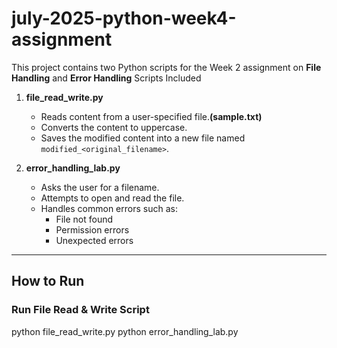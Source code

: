 # july-2025-python-week4-assignment
This project contains two Python scripts for the Week 2 assignment on **File Handling** and **Error Handling**
Scripts Included
1. **file_read_write.py**
   - Reads content from a user-specified file.**(sample.txt)**
   - Converts the content to uppercase.
   - Saves the modified content into a new file named `modified_<original_filename>`.

2. **error_handling_lab.py**
   - Asks the user for a filename.
   - Attempts to open and read the file.
   - Handles common errors such as:
     - File not found
     - Permission errors
     - Unexpected errors

---

## How to Run

### Run File Read & Write Script

python file_read_write.py
python error_handling_lab.py
